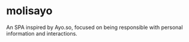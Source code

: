 # molisayo
An SPA inspired by Ayo.so, focused on being responsible with personal information and interactions.
